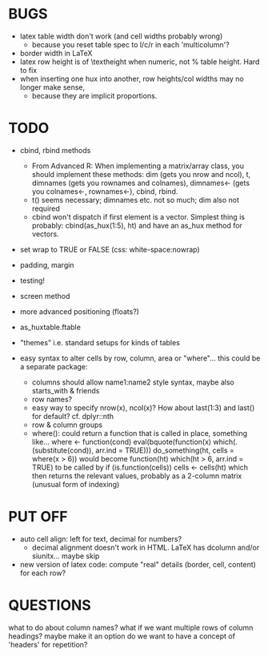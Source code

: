 

BUGS
====
* latex table width don't work (and cell widths probably wrong)
  - because you reset table spec to l/c/r in each 'multicolumn'?
* border width in LaTeX
* latex row height is of \\textheight when numeric, not % table height. Hard to fix
* when inserting one hux into another, row heights/col widths may no longer make sense,
  - because they are implicit proportions.


TODO
====
* cbind, rbind methods
  - From Advanced R:
  When implementing a matrix/array class, you should implement these methods: dim (gets you nrow
  and ncol), t, dimnames (gets you rownames and colnames), dimnames<- (gets you colnames<-,
  rownames<-), cbind, rbind.
  - t() seems necessary; dimnames etc. not so much; dim also not required
  - cbind won't dispatch if first element is a vector. Simplest thing is probably:
  cbind(as_hux(1:5), ht) and have an as_hux method for vectors.

* set wrap to TRUE or FALSE (css: white-space:nowrap)
* padding, margin
* testing!
* screen method
* more advanced positioning (floats?)
* as_huxtable.ftable
* "themes" i.e. standard setups for kinds of tables
* easy syntax to alter cells by row, column, area or "where"... this could be a separate package:
  - columns should allow name1:name2 style syntax, maybe also starts_with & friends
  - row names?
  - easy way to specify nrow(x), ncol(x)? How about last(1:3) and last() for default? cf. dplyr::nth
  - row & column groups
  - where(): could return a function that is called in place, something like...
  where <- function(cond) eval(bquote(function(x) which(.(substitute(cond)), arr.ind = TRUE)))
    do_something(ht, cells = where(x > 6))
  would become
    function(ht) which(ht > 6, arr.ind = TRUE)
  to be called by
    if (is.function(cells)) cells <- cells(ht)
  which then returns the relevant values, probably as a 2-column matrix (unusual form of indexing)



PUT OFF
=======
* auto cell align: left for text, decimal for numbers?
  - decimal alignment doesn't work in HTML. LaTeX has dcolumn and/or siunitx... maybe skip
* new version of latex code: compute "real" details (border, cell, content) for each row?

QUESTIONS
=========
what to do about column names? what if we want multiple rows of column headings?
maybe make it an option
do we want to have a concept of 'headers' for repetition?


